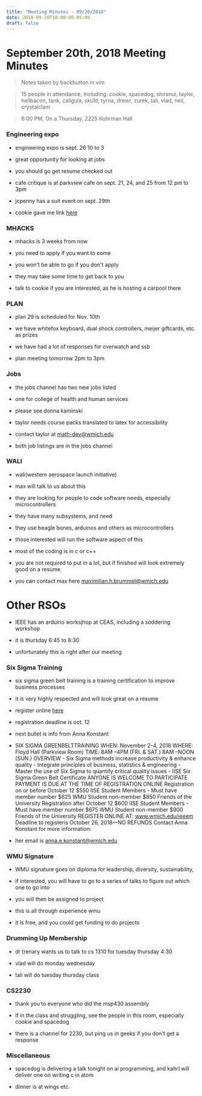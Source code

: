 ```yaml
---
title: "Meeting Minutes - 09/20/2018"
date: 2018-09-20T18:00:00-05:00
draft: false
---
```


# September 20th, 2018 Meeting Minutes
> Notes taken by backbutton in vim

> 15 people in attendance, including: cookie, spacedog, shiranui, taylor, hellbacon, tank, caligula, skuld, tyrna, drewr, zurek, tali, vlad, neil, crystalclam

> 6:00 PM, On a Thursday, 2225 Kohrman Hall

### Engineering expo

* engineering expo is sept. 26 10 to 3

* great opportunity for looking at jobs

* you should go get resume checked out

* cafe critique is at parkview cafe on sept. 21, 24, and 25 from 12 pm to 3pm

* jcpenny has a suit event on sept. 29th

* cookie gave me link [here](wmich.joinhandshake.com/events/170583)

### MHACKS

* mhacks is 3 weeks from now

* you need to apply if you want to come

* you won't be able to go if you don't apply

* they may take some time to get back to you

* talk to cookie if you are interested, as he is hosting a carpool there

### PLAN

* plan 29 is scheduled for Nov. 10th

* we have whitefox keyboard, dual shock controllers, meijer giftcards, etc. as prizes

* we have had a lot of responses for overwatch and ssb

* plan meeting tomorrow 2pm to 3pm

### Jobs

* the jobs channel has two new jobs listed

* one for college of health and human services

* please see donna kaminski

* taylor needs course packs translated to latex for accessibility

* contact taylor at math-dev@wmich.edu

* both job listings are in the jobs channel

### WALI

* wali(western aerospace launch initiative)

* max will talk to us about this

* they are looking for people to code software needs, especially microcontrollers

* they have many subsystems, and need

* they use beagle bones, arduinos and others as microcontrollers

* those interested will run the software aspect of this

* most of the coding is in c or c++

* you are not required to put in a lot, but if finished will look extremely good on a resume

* you can contact max here <maximilian.h.brummel@wmich.edu>

# Other RSOs

* IEEE has an arduino worksjhop at CEAS, including a soddering workshop

* it is thursday 6:45 to 8:30

* unfortunately this is right after our meeting

### Six Sigma Training

* six sigma green belt training is a training certification to improve business processes

* it is very highly respected and will look great on a resume

* register online [here](www.wmich.edu/ieeem)

* registration deadline is oct. 12 

* next bullet is info from Anna Konstant

* SIX SIGMA GREENBELTTRAINING WHEN: November 2-4, 2018 WHERE: Floyd Hall (Parkview Room) TIME: 8AM –4PM (FRI. & SAT.) 8AM –NOON (SUN.) OVERVIEW - Six Sigma methods increase productivity & enhance quality - Integrate principles of business, statistics & engineering - Master the use of Six Sigma to quantify critical quality issues - IISE Six Sigma Green Belt Certificate ANYONE IS WELCOME TO PARTICIPATE PAYMENT IS DUE AT THE TIME OF REGISTRATION ONLINE Registration on or before October 12 $550 IISE Student Members  - Must have member number $625 WMU Student non-member $850 Friends of the University Registration after October 12 $600 IISE Student Members  - Must have member number $675 WMU Student non-member $900 Friends of the University REGISTER ONLINE AT: www.wmich.edu/ieeem Deadline to registeris October 26, 2018—NO REFUNDS Contact Anna Konstant for more information:

* her email is <anna.e.konstant@wmich.edu>

### WMU Signature

* WMU signature goes on diploma for leadership, diversity, sustainability,

* if interested, you will have to go to a series of talks to figure out which one to go into

* you will then be assigned to project

* this is all through experience wmu

* it is free, and you could get funding to do projects

### Drumming Up Membership

* dr trenary wants us to talk to cs 1310 for tuesday thursday 4:30

* vlad will do monday wednesday

* tali will do tuesday thursday class

### CS2230

* thank you to everyone who did the msp430 assembly

* if in the class and struggling, see the people in this room, especially cookie and spacedog

* there is a channel for 2230, but ping us in geeks if you don't get a response

### Miscellaneous

* spacedog is delivering a talk tonight on ai programming, and kahrl will deliver one on writing c in atom

* dinner is at wings etc.
